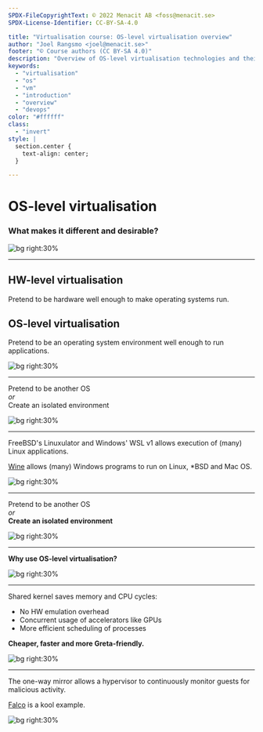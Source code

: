 ```yaml
---
SPDX-FileCopyrightText: © 2022 Menacit AB <foss@menacit.se>
SPDX-License-Identifier: CC-BY-SA-4.0

title: "Virtualisation course: OS-level virtualisation overview"
author: "Joel Rangsmo <joel@menacit.se>"
footer: "© Course authors (CC BY-SA 4.0)"
description: "Overview of OS-level virtualisation technologies and their uses"
keywords:
  - "virtualisation"
  - "os"
  - "vm"
  - "introduction"
  - "overview"
  - "devops"
color: "#ffffff"
class:
  - "invert"
style: |
  section.center {
    text-align: center;
  }

---
```

<!-- _footer: "© Course authors (CC BY-SA 4.0) - Image: © Wendelin Jacober (CC0 1.0)" -->
# OS-level virtualisation
### What makes it different and desirable?

![bg right:30%](images/17-cyberpunk_mirrors.jpg)

<!--
- Up until this point, we've mostly talked about things from a HW-level virtualisation perspective

Segue: May be time to refresh the differences between HW-level and OS-level
-->

---
<!-- _footer: "© Course authors (CC BY-SA 4.0) - Image: © Dennis van Zuijlekom (CC BY-SA 2.0)" -->
## HW-level virtualisation
Pretend to be hardware well enough to make operating systems run.

## OS-level virtualisation
Pretend to be an operating system environment well enough to run applications.

![bg right:30%](images/17-lock_pin.jpg)

<!--
- In general, developers and companies don't care much if the OS believes it's running on HW,
they just want to run their application stacks

- The goal of OS-level virtualisation is to convince users and applications, not OSes

Segue: To further complicate things, we can create sub-groups of OS-level virt...
-->

---
<!-- _footer: "© Course authors (CC BY-SA 4.0) - Image: © Pelle Sten (CC BY 2.0)" -->
Pretend to be another OS  
_or_  
Create an isolated environment

![bg right:30%](images/17-galley_carts.jpg)

<!--
- Basically what the slide says
-->

---
<!-- _footer: "© Course authors (CC BY-SA 4.0) - Image: © Pelle Sten (CC BY 2.0)" -->
FreeBSD's Linuxulator and Windows' WSL v1 allows execution of (many) Linux applications. 
  
[Wine](https://www.winehq.org/) allows (many) Windows programs to run on Linux, \*BSD and Mac OS.

![bg right:30%](images/17-silo.jpg)

<!--
- Syscalls are translated from Linux to FreeBSD or Windows syscalls

- Some other parts of the system are also emulated to create the illusion of running on Linux

- Linux on x86_64 has over 300 different syscalls that have many different options. It's quite hard
to fully emulate this and implement the same quirky behavior as on Linux

- FreeBSD is stuck on an old version of Linux and WSL v2 changed to running HW-level virtualised
Linux kernels instead

- Wine has gotten a lot better during the last couple of years since Valve (developers of Steam and
games like Counter-Strike) got involved to make software run on Steam deck
(https://www.steamdeck.com)

- Far from problem free, but can be very useful
-->

---
<!-- _footer: "© Course authors (CC BY-SA 4.0) - Image: © Pelle Sten (CC BY 2.0)" -->
Pretend to be another OS  
_or_  
**Create an isolated environment**

![bg right:30%](images/17-galley_carts.jpg)

<!--
- Our main focus will be virtualising the same OS as the host, this is by far most common
-->

---
<!-- _footer: "© Course authors (CC BY-SA 4.0) - Image: © Rolf Dietrich Brecher (CC BY 2.0)" -->
**Why use OS-level virtualisation?**

![bg right:30%](images/17-insect.jpg)

<!--
- What motivates us to use OS-level instead of HW-level? We already got a solution

Segue: Well, there are several benefits...
-->

---
<!-- _footer: "© Course authors (CC BY-SA 4.0) - Image: © Freed eXplorer (CC BY 2.0)" -->
Shared kernel saves memory and CPU cycles:
- No HW emulation overhead
- Concurrent usage of accelerators like GPUs
- More efficient scheduling of processes

**Cheaper, faster and more Greta-friendly.**

![bg right:30%](images/17-tunnel.jpg)

<!--
- As we don't need to pretend to be hardware, we can get rid of emulation layers that cause a lot
of overhead. Applications can get more or less direct access (while restrict) access to actual HW

- When running HW-level virt, each guest runs it's own OS kernel. This requires RAM and
processor capacity. 

- The same kernel is used by the host and all guests, shaving of the overhead

- This also enables concurrent sharing of HW devices that could otherwise only be used by one
HW-level guest at a time

- Efficiently sharing resources among HW-level VMs is hard, as the hypervisor has fairly limited
knowledge what goes on inside each guest. Are they using RAM because they need to or because of
caching? Are the processes using CPU batch jobs that could be give less priority?

- For the hypervisor, OS-level virtualisation is a bit like a one-way mirror: it can see everything
going on in the guests but not the other way around

- This allows the hypervisor to treat all programs running in guests as regular processes and
efficiently schedule them

- All in all, these shared kernel benefits allows much higher density of guests

Segue: The one-way mirrorness has other benefits as well...
-->

---
<!-- _footer: "© Course authors (CC BY-SA 4.0) - Image: © NASA/Chris Gunn (CC BY 2.0)" -->
The one-way mirror allows a hypervisor to continuously monitor guests for malicious activity.  
  
[Falco](https://falco.org) is a kool example.

![bg right:30%](images/17-james_webb.jpg)

<!--
TODO
-->

